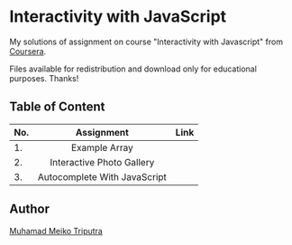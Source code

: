 # Interactivity with JavaScript

My solutions of assignment on course "Interactivity with Javascript" from [Coursera](https://www.coursera.org/).

Files available for redistribution and download only for educational purposes. Thanks!

## Table of Content

| No.     | Assignment | Link |
|:--------|:----------:|:----:|
|		1.		|Example Array|	|	
|		2.		|Interactive Photo Gallery|	|			
|		3.		|Autocomplete With JavaScript| |		

## Author

[Muhamad Meiko Triputra](https://github.com/meikotrip)
